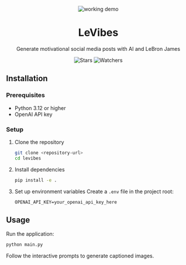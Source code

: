 <p align="center">
<img src="https://github.com/user-attachments/assets/24d6a4c4-6313-4b89-99c2-3c15783d7eaa" alt="working demo" />
</p>

<h1 align="center"> LeVibes </h1>
<p align="center">Generate <bold>motivational</bold> social media posts with <bold>AI</bold> and <bold>LeBron James</bold>

<p align="center">
  <img alt="Stars" src="https://img.shields.io/github/stars/makors/levibes" />
  <img alt="Watchers" src="https://img.shields.io/github/watchers/makors/levibes" />
</p>

## Installation

### Prerequisites

- Python 3.12 or higher
- OpenAI API key

### Setup

1. Clone the repository
   ```bash
   git clone <repository-url>
   cd levibes
   ```

2. Install dependencies
   ```bash
   pip install -e .
   ```

3. Set up environment variables
   Create a `.env` file in the project root:
   ```env
   OPENAI_API_KEY=your_openai_api_key_here
   ```

## Usage

Run the application:
```bash
python main.py
```

Follow the interactive prompts to generate captioned images.
